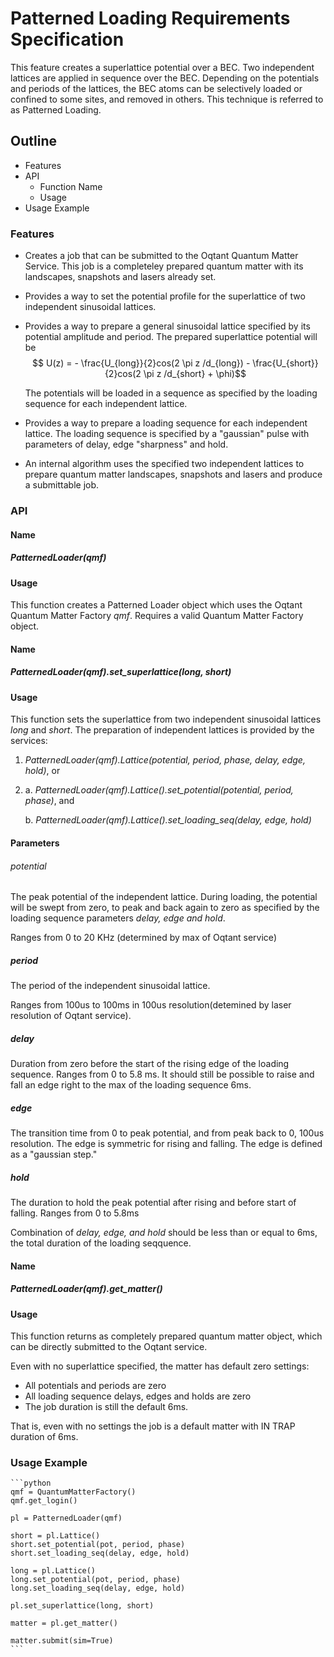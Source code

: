 # Patterned Loading Requirements Specification 
This feature creates a superlattice potential over a BEC. Two independent lattices are applied in sequence over the BEC. Depending on the potentials and periods of the lattices, the BEC atoms can be selectively loaded or confined to some sites, and removed in others. This technique is referred to as Patterned Loading.
## Outline
* Features
* API
    * Function Name
    * Usage
* Usage Example

### Features
* Creates a job that can be submitted to the Oqtant Quantum Matter Service. This job is a completeley prepared quantum matter with its landscapes, snapshots and lasers already set.
* Provides a way to set the potential profile for the superlattice of two independent sinusoidal lattices.
* Provides a way to prepare a general sinusoidal lattice specified by its potential amplitude and period. The prepared superlattice potential will be 
    $$ U(z) = - \frac{U_{long}}{2}cos(2 \pi z /d_{long}) - \frac{U_{short}}{2}cos(2 \pi z /d_{short} + \phi)$$

    The potentials will be loaded in a sequence as specified by the loading sequence for each independent lattice.

* Provides a way to prepare a loading sequence for each independent lattice. The loading sequence is specified by a "gaussian" pulse with parameters of delay, edge "sharpness" and hold.
    
* An internal algorithm uses the specified two independent lattices to prepare quantum matter landscapes, snapshots and lasers and produce a submittable job.

### API
#### Name
##### _PatternedLoader(qmf)_
#### Usage
This function creates a Patterned Loader object which uses the Oqtant Quantum Matter Factory _qmf_.
Requires a valid Quantum Matter Factory object.

#### Name
##### _PatternedLoader(qmf).set_superlattice(long, short)_
#### Usage
This function sets the superlattice from two independent sinusoidal lattices _long_ and _short_. The preparation of independent lattices is provided by the services:
1. _PatternedLoader(qmf).Lattice(potential, period, phase, delay, edge, hold)_, or
2.  
    a. _PatternedLoader(qmf).Lattice().set_potential(potential, period, phase)_, and 

    b. _PatternedLoader(qmf).Lattice().set_loading_seq(delay, edge, hold)_
#### Parameters
###### _potential_
The peak potential of the independent lattice. During loading, the potential will be  swept from zero, to peak and back again to zero as specified by the loading sequence parameters _delay, edge and hold_.

Ranges from 0 to 20 KHz (determined by max of Oqtant service)
##### _period_
The period of the independent sinusoidal lattice.

Ranges from 100us to 100ms in 100us resolution(detemined by laser resolution of Oqtant service).

##### _delay_
Duration from zero before the start of the rising edge of the loading sequence.
Ranges from 0 to 5.8 ms. It should still be possible to raise and fall an edge right to the max of the loading sequence 6ms.

##### _edge_
The transition time from 0 to peak potential, and from peak back to 0, 100us resolution. The edge is symmetric for rising and falling. The edge is defined as a "gaussian step."

##### _hold_
The duration to hold the peak potential after rising and before start of falling.
Ranges from 0 to 5.8ms

Combination of _delay, edge, and hold_ should be less than or equal to 6ms, the total duration of the loading seqquence.

#### Name
##### _PatternedLoader(qmf).get_matter()_
#### Usage
This function returns as completely prepared quantum matter object, which can be directly submitted to the Oqtant service.

Even with no superlattice specified, the matter has default zero settings:
* All potentials and periods are zero
* All loading sequence delays, edges and holds are zero
* The job duration is still the default 6ms.

That is, even with no settings the job is a default matter with IN TRAP duration of 6ms.

### Usage Example

    ```python
    qmf = QuantumMatterFactory()
    qmf.get_login()

    pl = PatternedLoader(qmf)

    short = pl.Lattice()
    short.set_potential(pot, period, phase)
    short.set_loading_seq(delay, edge, hold)

    long = pl.Lattice()
    long.set_potential(pot, period, phase)
    long.set_loading_seq(delay, edge, hold)

    pl.set_superlattice(long, short)

    matter = pl.get_matter()

    matter.submit(sim=True)
    ```
